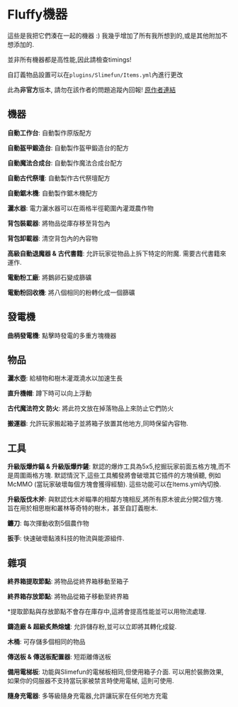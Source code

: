 # Fluffy機器

這些是我把它們湊在一起的機器 :)
我幾乎增加了所有我所想到的,或是其他附加不想添加的.

並非所有機器都是高性能,因此請檢查timings!

自訂義物品設置可以在`plugins/Slimefun/Items.yml`內進行更改

此為**非官方**版本, 請勿在該作者的問題追蹤內回報!
[原作者連結](https://github.com/NCBPFluffyBear/FluffyMachines)

## 機器
**自動工作台**: 自動製作原版配方

**自動盔甲鍛造台**: 自動製作盔甲鍛造台的配方

**自動魔法合成台**: 自動製作魔法合成台配方

**自動古代祭壇**: 自動製作古代祭壇配方

**自動鋸木機**: 自動製作鋸木機配方

**灑水器**: 電力灑水器可以在兩格半徑範圍內灌溉農作物

**背包裝載器**: 將物品從庫存移至背包內

**背包卸載器**: 清空背包內的內容物

**高級自動退魔器 & 古代書籍**: 允許玩家從物品上拆下特定的附魔. 需要古代書籍來運作.

**電動粉工廠**: 將鵝卵石變成篩礦

**電動粉回收機**: 將八個相同的粉轉化成一個篩礦

## 發電機
**曲柄發電機**: 點擊時發電的多重方塊機器

## 物品
**灑水壺**: 給植物和樹木灌溉澆水以加速生長

**直升機帽**: 蹲下時可以向上浮動

**古代魔法符文 防火**: 將此符文放在掉落物品上來防止它們防火

**搬運器**: 允許玩家搬起箱子並將箱子放置其他地方,同時保留內容物.

## 工具
**升級版爆炸鎬 & 升級版爆炸鏟**: 默認的爆炸工具為5x5,挖掘玩家前面五格方塊,而不是周圍兩格方塊. 默認情況下,這些工具觸發將會破壞其它插件的方塊偵聽, 例如 McMMO (當玩家破壞每個方塊會獲得經驗). 這些功能可以在Items.yml內切換.

**升級版伐木斧**: 與默認伐木斧瞄準的相鄰方塊相反,將所有原木彼此分開2個方塊. 旨在用於相思樹和叢林等奇特的樹木，甚至自訂義樹木.

**鐮刀**: 每次揮動收割5個農作物

**扳手**: 快速破壞黏液科技的物流與能源組件.

## 雜項
**終界箱提取節點**: 將物品從終界箱移動至箱子

**終界箱存放節點**: 將物品從箱子移動至終界箱

*提取節點與存放節點不會存在庫存中,這將會提高性能並可以用物流處理.

**鑄造廠 & 超級炙熱熔爐**: 允許儲存粉,並可以立即將其轉化成錠.

**木桶**: 可存儲多個相同的物品

**傳送板 & 傳送板配置器**: 短距離傳送板

**備用電梯板**: 功能與Slimefun的電梯板相同,但使用箱子介面. 可以用於裝飾效果, 如果你的伺服器不支持當玩家被禁言時使用電梯, 這則可使用.

**隨身充電器**: 多等級隨身充電器,允許讓玩家在任何地方充電
